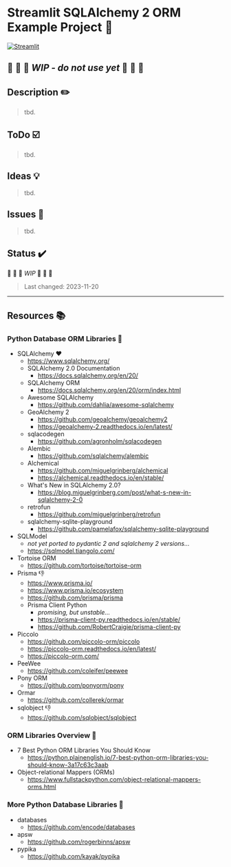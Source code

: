 <!-- markdownlint-disable MD026 -->
# Streamlit SQLAlchemy 2 ORM Example Project :dvd:

[![Streamlit](https://img.shields.io/badge/Go%20To-Streamlit%20Cloud-red?logo=streamlit)](https://streamlit.io/)

## :construction: :construction: :construction: *WIP - do not use yet* :construction: :construction: :construction:

## Description :pencil2:

> tbd.

## ToDo :ballot_box_with_check:

> tbd.

## Ideas :bulb:

> tbd.

## Issues :bug:

> tbd.

## Status :heavy_check_mark:

:construction: :construction: :construction: *WIP* :construction: :construction: :construction:

> Last changed: 2023-11-20

---

## Resources :books:

### Python Database ORM Libraries :snake:

- SQLAlchemy :heart:
  - <https://www.sqlalchemy.org/>
  - SQLAlchemy 2.0 Documentation
    - <https://docs.sqlalchemy.org/en/20/>
  - SQLAlchemy ORM
    - <https://docs.sqlalchemy.org/en/20/orm/index.html>
  - Awesome SQLAlchemy
    - <https://github.com/dahlia/awesome-sqlalchemy>
  - GeoAlchemy 2
    - <https://github.com/geoalchemy/geoalchemy2>
    - <https://geoalchemy-2.readthedocs.io/en/latest/>
  - sqlacodegen
    - <https://github.com/agronholm/sqlacodegen>
  - Alembic
    - <https://github.com/sqlalchemy/alembic>
  - Alchemical
    - <https://github.com/miguelgrinberg/alchemical>
    - <https://alchemical.readthedocs.io/en/stable/>
  - What's New in SQLAlchemy 2.0?
    - <https://blog.miguelgrinberg.com/post/what-s-new-in-sqlalchemy-2-0>
  - retrofun
    - <https://github.com/miguelgrinberg/retrofun>
  - sqlalchemy-sqlite-playground
    - <https://github.com/pamelafox/sqlalchemy-sqlite-playground>
- SQLModel
  - *not yet ported to pydantic 2 and sqlalchemy 2 versions...*
  - <https://sqlmodel.tiangolo.com/>
- Tortoise ORM
  - <https://github.com/tortoise/tortoise-orm>
- Prisma :thumbsdown:
  - <https://www.prisma.io/>
  - <https://www.prisma.io/ecosystem>
  - <https://github.com/prisma/prisma>
  - Prisma Client Python
    - *promising, but unstable...*
    - <https://prisma-client-py.readthedocs.io/en/stable/>
    - <https://github.com/RobertCraigie/prisma-client-py>
- Piccolo
  - <https://github.com/piccolo-orm/piccolo>
  - <https://piccolo-orm.readthedocs.io/en/latest/>
  - <https://piccolo-orm.com/>
- PeeWee
  - <https://github.com/coleifer/peewee>
- Pony ORM
  - <https://github.com/ponyorm/pony>
- Ormar
  - <https://github.com/collerek/ormar>
- sqlobject :thumbsdown:
  - <https://github.com/sqlobject/sqlobject>

### ORM Libraries Overview :telescope:

- 7 Best Python ORM Libraries You Should Know
  - <https://python.plainenglish.io/7-best-python-orm-libraries-you-should-know-3a17c63c3aab>
- Object-relational Mappers (ORMs)
  - <https://www.fullstackpython.com/object-relational-mappers-orms.html>

### More Python Database Libraries :snake:

- databases
  - <https://github.com/encode/databases>
- apsw
  - <https://github.com/rogerbinns/apsw>
- pypika
  - <https://github.com/kayak/pypika>
